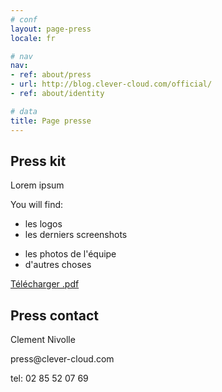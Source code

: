 ```yaml
---
# conf
layout: page-press
locale: fr

# nav
nav:
- ref: about/press
- url: http://blog.clever-cloud.com/official/
- ref: about/identity

# data
title: Page presse
---
```

<div id="press-header" class="full-bg">
	<div class="container page">
    <div class="row">
    	<div class="span9">
        <h2>Press kit</h2>
        <p>
          Lorem ipsum
        </p>
        <p>You will find:</p>
        <div class="row">
        	<div class="span2">
        		<ul>
        			<li>les logos</li>
              <li>les derniers screenshots</li>
        		</ul>
        	</div>
        	<div class="span2">
        		<ul>
        			<li>les photos de l'équipe</li>
              <li>d'autres choses</li>
        		</ul>
        	</div>
          <div class="span4 offset1">
            <a id="download-press-kit" href="clever-cloud-press-kit.pdf" class="btn btn-primary btn-large">
              Télécharger .pdf
            </a>
          </div>
        </div>
      </div>
    	<div class="span3">
        <h2>Press contact</h2>
        <p>Clement Nivolle</p>
        <p>press@clever-cloud.com</p>
        <p>tel: 02 85 52 07 69</p>
      </div>
    </div>
  </div>
</div>
